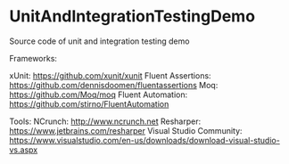 # UnitAndIntegrationTestingDemo
Source code of unit and integration testing demo

Frameworks:

xUnit: https://github.com/xunit/xunit
Fluent Assertions: https://github.com/dennisdoomen/fluentassertions
Moq: https://github.com/Moq/moq
Fluent Automation: https://github.com/stirno/FluentAutomation

Tools:
NCrunch: http://www.ncrunch.net
Resharper: https://www.jetbrains.com/resharper
Visual Studio Community: https://www.visualstudio.com/en-us/downloads/download-visual-studio-vs.aspx
